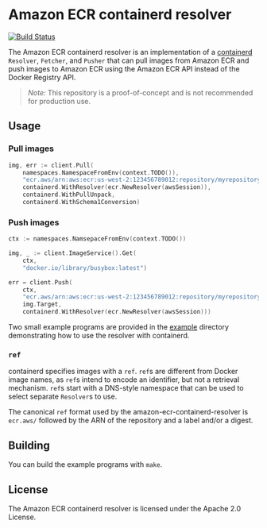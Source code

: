 # Amazon ECR containerd resolver

[![Build Status](https://travis-ci.org/samuelkarp/amazon-ecr-containerd-resolver.svg?branch=master)](https://travis-ci.org/samuelkarp/amazon-ecr-containerd-resolver)

The Amazon ECR containerd resolver is an implementation of a
[containerd](https://github.com/containerd/containerd)
`Resolver`, `Fetcher`, and `Pusher` that can pull images from Amazon ECR and
push images to Amazon ECR using the Amazon ECR API instead of the Docker
Registry API.

> *Note:* This repository is a proof-of-concept and is not recommended for
> production use.

## Usage

### Pull images
```go
img, err := client.Pull(
    namespaces.NamespaceFromEnv(context.TODO()),
    "ecr.aws/arn:aws:ecr:us-west-2:123456789012:repository/myrepository:mytag",
    containerd.WithResolver(ecr.NewResolver(awsSession)),
    containerd.WithPullUnpack,
    containerd.WithSchema1Conversion)
```

### Push images
```go
ctx := namespaces.NamsepaceFromEnv(context.TODO())

img, _ := client.ImageService().Get(
	ctx,
	"docker.io/library/busybox:latest")

err = client.Push(
	ctx,
	"ecr.aws/arn:aws:ecr:us-west-2:123456789012:repository/myrepository:mytag",
	img.Target,
	containerd.WithResolver(ecr.NewResolver(awsSession)))
```

Two small example programs are provided in the [example](tree/master/example)
directory demonstrating how to use the resolver with containerd.

### `ref`

containerd specifies images with a `ref`. `ref`s are different from Docker
image names, as `ref`s intend to encode an identifier, but not a retrieval
mechanism.  `ref`s start with a DNS-style namespace that can be used to select
separate `Resolver`s to use.

The canonical `ref` format used by the amazon-ecr-containerd-resolver is 
`ecr.aws/` followed by the ARN of the repository and a label and/or a digest.

## Building

You can build the example programs with `make`.

## License

The Amazon ECR containerd resolver is licensed under the Apache 2.0 License.